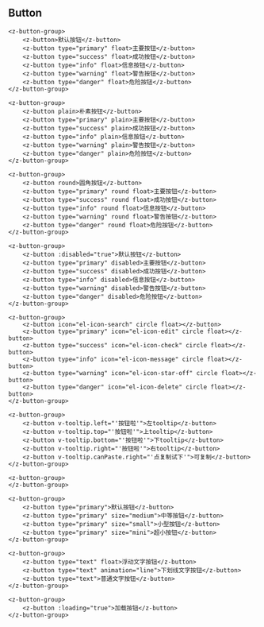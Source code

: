 ## Button
	
	<z-button-group>
		<z-button>默认按钮</z-button>
		<z-button type="primary" float>主要按钮</z-button>
		<z-button type="success" float>成功按钮</z-button>
		<z-button type="info" float>信息按钮</z-button>
		<z-button type="warning" float>警告按钮</z-button>
		<z-button type="danger" float>危险按钮</z-button>
	</z-button-group>
	
	<z-button-group>
		<z-button plain>朴素按钮</z-button>
		<z-button type="primary" plain>主要按钮</z-button>
		<z-button type="success" plain>成功按钮</z-button>
		<z-button type="info" plain>信息按钮</z-button>
		<z-button type="warning" plain>警告按钮</z-button>
		<z-button type="danger" plain>危险按钮</z-button>
	</z-button-group>

	<z-button-group>
		<z-button round>圆角按钮</z-button>
		<z-button type="primary" round float>主要按钮</z-button>
		<z-button type="success" round float>成功按钮</z-button>
		<z-button type="info" round float>信息按钮</z-button>
		<z-button type="warning" round float>警告按钮</z-button>
		<z-button type="danger" round float>危险按钮</z-button>
	</z-button-group>

	<z-button-group>
		<z-button :disabled="true">默认按钮</z-button>
		<z-button type="primary" disabled>主要按钮</z-button>
		<z-button type="success" disabled>成功按钮</z-button>
		<z-button type="info" disabled>信息按钮</z-button>
		<z-button type="warning" disabled>警告按钮</z-button>
		<z-button type="danger" disabled>危险按钮</z-button>
	</z-button-group>

	<z-button-group>
		<z-button icon="el-icon-search" circle float></z-button>
		<z-button type="primary" icon="el-icon-edit" circle float></z-button>
		<z-button type="success" icon="el-icon-check" circle float></z-button>
		<z-button type="info" icon="el-icon-message" circle float></z-button>
		<z-button type="warning" icon="el-icon-star-off" circle float></z-button>
		<z-button type="danger" icon="el-icon-delete" circle float></z-button>
	</z-button-group>

	<z-button-group>
		<z-button v-tooltip.left="'按钮啦'">左tooltip</z-button>
		<z-button v-tooltip.top="'按钮啦'">上tooltip</z-button>
		<z-button v-tooltip.bottom="'按钮啦'">下tooltip</z-button>
		<z-button v-tooltip.right="'按钮啦'">右tooltip</z-button>
		<z-button v-tooltip.canPaste.right="'点复制试下'">可复制</z-button>
	</z-button-group>

	<z-button-group>
	</z-button-group>

	<z-button-group>
		<z-button type="primary">默认按钮</z-button>
		<z-button type="primary" size="medium">中等按钮</z-button>
		<z-button type="primary" size="small">小型按钮</z-button>
		<z-button type="primary" size="mini">超小按钮</z-button>
	</z-button-group>

	<z-button-group>
		<z-button type="text" float>浮动文字按钮</z-button>
		<z-button type="text" animation="line">下划线文字按钮</z-button>
		<z-button type="text">普通文字按钮</z-button>
	</z-button-group>

	<z-button-group>
		<z-button :loading="true">加载按钮</z-button>
	</z-button-group>